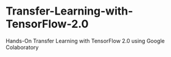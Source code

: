 # Transfer-Learning-with-TensorFlow-2.0
Hands-On Transfer Learning with TensorFlow 2.0 using Google Colaboratory
